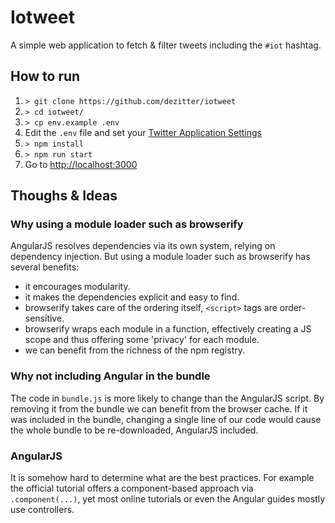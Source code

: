 # Iotweet

A simple web application to fetch & filter tweets including the `#iot` hashtag.

## How to run

1. `> git clone https://github.com/dezitter/iotweet`
2. `> cd iotweet/`
3. `> cp env.example .env`
4. Edit the `.env` file and set your [Twitter Application Settings](https://apps.twitter.com/)
5. `> npm install`
6. `> npm run start`
7. Go to [http://localhost:3000](http://localhost:3000)

## Thoughs & Ideas

### Why using a module loader such as browserify

AngularJS resolves dependencies via its own system, relying on dependency
injection. But using a module loader such as browserify has several benefits:

* it encourages modularity.
* it makes the dependencies explicit and easy to find.
* browserify takes care of the ordering itself, `<script>` tags are order-sensitive.
* browserify wraps each module in a function, effectively creating a JS scope
and thus offering some 'privacy' for each module.
* we can benefit from the richness of the npm registry.

### Why not including Angular in the bundle

The code in `bundle.js` is more likely to change than the AngularJS script. By
removing it from the bundle we can benefit from the browser cache. If it was
included in the bundle, changing a single line of our code would cause the whole
bundle to be re-downloaded, AngularJS included.

### AngularJS

It is somehow hard to determine what are the best practices. For example the
official tutorial offers a component-based approach via `.component(...)`,
yet most online tutorials or even the Angular guides mostly use controllers.

###
